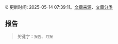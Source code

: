 :alarm_clock: 更新时间: 2025-05-14 07:39:11。[文章来源](/README.md)、[文章分类](/TAGS.md)

## 报告


> 关键字：`报告`、`月报`



